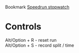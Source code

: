 Bookmark <a href='javascript:scheme = ["#141414", "#002F63", "#003D82", "#0C53A6", "#2B6ABC"];stopwatch = document.createElement("stopwatch");stopwatch.style.backgroundColor = "black";stopwatch.style.color = scheme[0];stopwatch.style.position = "fixed";stopwatch.style.width = "250px";stopwatch.style.height = "400px";stopwatch.style.zIndex = "420";stopwatch.style.top = "0";stopwatch.style.right = "0";document.body.appendChild(stopwatch);decobar = document.createElement("div");decobar.style.width = "100%";decobar.style.height = "5px";decobar.style.backgroundColor = scheme[1];stopwatch.appendChild(decobar);time = document.createElement("div");clock = 0;time.innerHTML = clock / 1000;time.style.fontFamily = "Arial";time.style.color = scheme[4];time.style.marginTop = "5px";time.style.marginLeft = "10px";time.style.marginBottom = "5px";time.style.fontSize = "40px";stopwatch.appendChild(time);splits = document.createElement("div");stopwatch.appendChild(splits);setInterval(function() {    clock++;    time.innerHTML = clock / 1000;}, 1);document.addEventListener("keydown", function(e) {    if (e.altKey) {        if (e.keyCode == 83) {            splitText = document.createElement("div");            splitText.innerHTML = clock / 1000;            splitText.style.color = scheme[3];            splits.appendChild(splitText);        }        else if (e.keyCode == 82) {            clock = 0;            splits.innerHTML = "";        }        e.preventDefault();    }}, false);'>Speedrun stopwatch</a>
# Controls
Alt/Option + R - reset run <br />
Alt/Option + S - record split / time